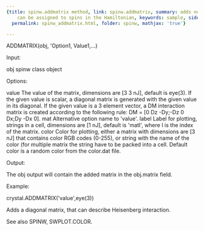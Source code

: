 ```yaml
---
{title: spinw.addmatrix method, link: spinw.addmatrix, summary: adds new matrix that
    can be assigned to spins in the Hamiltonian, keywords: sample, sidebar: sw_sidebar,
  permalink: spinw_addmatrix.html, folder: spinw, mathjax: 'true'}

---
```

 
ADDMATRIX(obj, 'Option1, Value1,...)
 
Input:
 
obj       spinw class object
 
Options:
 
value     The value of the matrix, dimensions are  [3 3 nJ], default is
          eye(3). If the given value is scalar, a diagonal matrix is
          generated with the given value in its diagonal. If the given
          value is a 3 element vector, a DM interaction matrix is created
          according to the following rule:
          DM = [0 Dz -Dy;-Dz 0 Dx;Dy -Dx 0].
mat       Alternative option name to 'value'.
label     Label for plotting, strings in a cell, dimensions are [1 nJ],
          default is 'matI', where I is the index of the matrix.
color     Color for plotting, either a matrix with dimensions are  [3 nJ]
          that contains color RGB codes (0-255), or string with the name
          of the color (for multiple matrix the string have to be packed
          into a cell. Default color is a random color from the color.dat
          file.
 
Output:
 
The obj output will contain the added matrix in the obj.matrix field.
 
Example:
 
crystal.ADDMATRIX('value',eye(3))
 
Adds a diagonal matrix, that can describe Heisenberg interaction.
 
See also SPINW, SWPLOT.COLOR.
 

